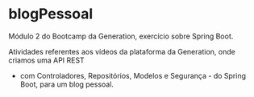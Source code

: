 # blogPessoal
Módulo 2 do Bootcamp da Generation, exercício sobre Spring Boot.

Atividades referentes aos vídeos da plataforma da Generation, onde criamos uma API REST 
- com Controladores, Repositórios, Modelos e Segurança - do Spring Boot, para um blog pessoal.
